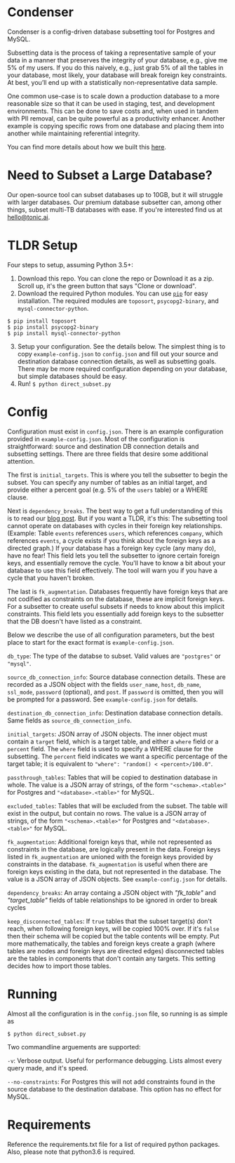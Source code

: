 # Condenser

Condenser is a config-driven database subsetting tool for Postgres and MySQL.

Subsetting data is the process of taking a representative sample of your data in a manner that preserves the integrity of your database, e.g., give me 5% of my users. If you do this naively, e.g., just grab 5% of all the tables in your database, most likely, your database will break foreign key constraints. At best, you’ll end up with a statistically non-representative data sample.

One common use-case is to scale down a production database to a more reasonable size so that it can be used in staging, test, and development environments. This can be done to save costs and, when used in tandem with PII removal, can be quite powerful as a productivity enhancer. Another example is copying specific rows from one database and placing them into another while maintaining referential integrity.

You can find more details about how we built this [here](https://www.tonic.ai/blog/condenser-a-database-subsetting-tool).

# Need to Subset a Large Database?

Our open-source tool can subset databases up to 10GB, but it will struggle with larger databases. Our premium database subsetter can, among other things, subset multi-TB databases with ease. If you're interested find us at [hello@tonic.ai](mailto:hello@tonic.ai).

# TLDR Setup

Four steps to setup, assuming Python 3.5+:

1. Download this repo. You can clone the repo or Download it as a zip. Scroll up, it's the green button that says "Clone or download".
2. Download the required Python modules. You can use [`pip`](https://pypi.org/project/pip/) for easy installation. The required modules are `toposort`, `psycopg2-binary`, and `mysql-connector-python`.
```
$ pip install toposort
$ pip install psycopg2-binary
$ pip install mysql-connector-python
```

3. Setup your configuration. See the details below. The simplest thing is to copy `example-config.json` to `config.json` and fill out your source and destination database connection details, as well as subsetting goals. There may be more required configuration depending on your database, but simple databases should be easy.
4. Run! `$ python direct_subset.py`

# Config

Configuration must exist in `config.json`. There is an example configuration provided in `example-config.json`. Most of the configuration is straightforward: source and destination DB connection details and subsetting settings. There are three fields that desire some additional attention.

The first is `initial_targets`. This is where you tell the subsetter to begin the subset. You can specify any number of tables as an initial target, and provide either a percent goal (e.g. 5% of the `users` table) or a WHERE clause.

Next is `dependency_breaks`. The best way to get a full understanding of this is to read our [blog post](https://www.tonic.ai/blog/condenser-a-database-subsetting-tool). But if you want a TLDR, it's this: The subsetting tool cannot operate on databases with cycles in their foreign key relationships. (Example: Table `events` references `users`, which references `company`, which references `events`, a cycle exists if you think about the foreign keys as a directed graph.) If your database has a foreign key cycle (any many do), have no fear! This field lets you tell the subsetter to ignore certain foreign keys, and essentially remove the cycle. You'll have to know a bit about your database to use this field effectively. The tool will warn you if you have a cycle that you haven't broken.

The last is `fk_augmentation`. Databases frequently have foreign keys that are not codified as constraints on the database, these are implicit foreign keys. For a subsetter to create useful subsets if needs to know about this implicit constraints. This field lets you essentially add foreign keys to the subsetter that the DB doesn't have listed as a constraint.

Below we describe the use of all configuration parameters, but the best place to start for the exact format is `example-config.json`.

`db_type`: The type of the databse to subset. Valid values are `"postgres"` or `"mysql"`.

`source_db_connection_info`: Source database connection details. These are recorded as a JSON object with the fields `user_name`, `host`, `db_name`, `ssl_mode`, `password` (optional), and `post`. If `password` is omitted, then you will be prompted for a password. See `example-config.json` for details.

`destination_db_connection_info`: Destination database connection details. Same fields as `source_db_connection_info`.

`initial_targets`: JSON array of JSON objects. The inner object must contain a `target` field, which is a target table, and either a `where` field or a `percent` field. The `where` field is used to specify a WHERE clause for the subsetting. The `percent` field indicates we want a specific percentage of the target table; it is equivalent to `"where": "random() < <percent>/100.0"`.

`passthrough_tables`: Tables that will be copied to destination database in whole. The value is a JSON array of strings, of the form `"<schema>.<table>"` for Postgres and `"<database>.<table>"` for MySQL.

`excluded_tables`: Tables that will be excluded from the subset. The table will exist in the output, but contain no rows. The value is a JSON array of strings, of the form `"<schema>.<table>"` for Postgres and `"<database>.<table>"` for MySQL.

`fk_augmentation`: Additional foreign keys that, while not represented as constraints in the database, are logically present in the data. Foreign keys listed in `fk_augmentation` are unioned with the foreign keys provided by constraints in the database. `fk_augmentation` is useful when there are foreign keys existing in the data, but not represented in the database. The value is a JSON array of JSON objects. See `example-config.json` for details.

`dependency_breaks`: An array containg a JSON object with *"fk_table"* and *"target_table"* fields of table relationships to be ignored in order to break cycles

`keep_disconnected_tables`: If `true` tables that the subset target(s) don't reach, when following foreign keys, will be copied 100% over. If it's `false` then their schema will be copied but the table contents will be empty. Put more mathematically, the tables and foreign keys create a graph (where tables are nodes and foreign keys are directed edges) disconnected tables are the tables in components that don't contain any targets. This setting decides how to import those tables.

# Running

Almost all the configuration is in the `config.json` file, so running is as simple as

```
$ python direct_subset.py
```

Two commandline arguements are supported:

`-v`: Verbose output. Useful for performance debugging. Lists almost every query made, and it's speed.

`--no-constraints`: For Postgres this will not add constraints found in the source database to the destination database. This option has no effect for MySQL.

# Requirements

Reference the requirements.txt file for a list of required python packages.  Also, please note that python3.6 is required.
